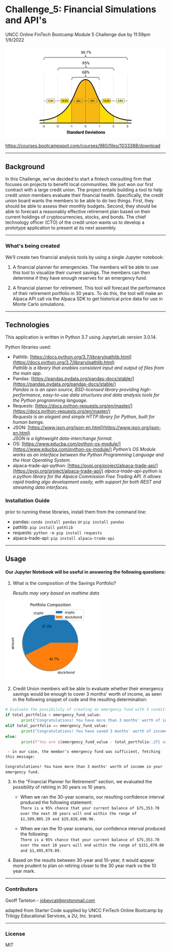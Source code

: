 # Challenge_5: Financial Simulations and API's

UNCC Online FinTech Bootcamp Module 5 Challenge due by 11:59pm 1/9/2022

![](Images/normal_distribution.png)

https://courses.bootcampspot.com/courses/980/files/1033388/download

---

## Background

In this Challenge, we’ve decided to start a fintech consulting firm that focuses on projects to benefit local communities. We just won our first contract with a large credit union. The project entails building a tool to help credit union members evaluate their financial health. Specifically, the credit union board wants the members to be able to do two things. First, they should be able to assess their monthly budgets. Second, they should be able to forecast a reasonably effective retirement plan based on their current holdings of cryptocurrencies, stocks, and bonds. The chief technology officer (CTO) of the credit union wants us to develop a prototype application to present at its next assembly.

---

### What's being created

We’ll create two financial analysis tools by using a single Jupyter notebook:

1. A financial planner for emergencies. The members will be able to use this tool to visualize their current savings. The members can then determine if they have enough reserves for an emergency fund.

2. A financial planner for retirement. This tool will forecast the performance of their retirement portfolio in 30 years. To do this, the tool will make an Alpaca API call via the Alpaca SDK to get historical price data for use in Monte Carlo simulations.

 ---

## Technologies

This application is written in Python 3.7 using JupyterLab version 3.0.14.

Python libraries used:
- Pathlib: [https://docs.python.org/3.7/library/pathlib.html](https://docs.python.org/3.7/library/pathlib.html)  
  *Pathlib is a library that enables consistent input and output of files from the main app.*
 - Pandas: [https://pandas.pydata.org/pandas-docs/stable/](https://pandas.pydata.org/pandas-docs/stable/)  
    *Pandas is is an open source, BSD-licensed library providing high-performance, easy-to-use data structures and data analysis tools for the Python programming language.*
 - Requests: [https://docs.python-requests.org/en/master/](https://docs.python-requests.org/en/master/)  
    *Requests is an elegant and simple HTTP library for Python, built for human beings.*
 - JSON: [https://www.json.org/json-en.html](https://www.json.org/json-en.html)  
     *JSON is a lightweight data-interchange format.*
 - OS: [https://www.educba.com/python-os-module/](https://www.educba.com/python-os-module/)
     *Python’s OS Module works as an interface between the Python Programming Language and the Host Operating System.*
 - alpaca-trade-api-python: [https://pypi.org/project/alpaca-trade-api/](https://pypi.org/project/alpaca-trade-api/)
     *alpaca-trade-api-python is a python library for the Alpaca Commission Free Trading API. It allows rapid trading algo development easily, with support for both REST and streaming data interfaces.*

### Installation Guide

prior to running these libraries, install them from the command line:  
  - pandas: `conda install pandas` or `pip install pandas`  
  - pathlib: `pip install pathlib`
  - requests: `python -m pip install requests`
  - alpaca-trade-api: `pip install alpaca-trade-api`
  
---

## Usage

#### Our Jupyter Notebook will be useful in answering the following questions:
 1. What is the composition of the Savings Portfolio?  
 
     *Results may vary based on realtime data*
 
 ![](Images/savings_pie_chart.png)
 
 2. Credit Union members will be able to evaluate whether their emergency savings would be enough to cover 3 months' worth of income, as seen in the following snippet of code and the resulting determination:
 ```python
 # Evaluate the possibility of creating an emergency fund with 3 conditions:
if total_portfolio > emergency_fund_value:
        print("Congratulations! You have more than 3 months' worth of income in your emergency fund.")
elif total_portfolio == emergency_fund_value:
        print("Congratulations! You have saved 3 months' worth of income in your emergency fund.")
else:
        print(f"You are ${emergency_fund_value - total_portfolio:.2f} away from reaching your emergency fund goal.")
```
     - in our case, the member's emergency fund was sufficient, fetching this message:  
 `Congratulations! You have more than 3 months' worth of income in your emergency fund.`
 
 3. In the "Financial Planner for Retirement" section, we evaluated the possibility of retiring in 30 years vs 10 years.
     - When we ran the 30-year scenario, our resulting confidence interval produced the following statement:  
     `There is a 95% chance that your current balance of $75,353.70 over the next 30 years will end within the range of $1,509,005.29 and $29,820,490.96.`
 
    - When we ran the 10-year scenario, our confidence interval produced the following:  
     `There is a 95% chance that your current balance of $75,353.70 over the next 10 years will end within the range of $151,070.06 and $1,495,079.89.`  
     
 4. Based on the results between 30-year and 10-year, it would appear more prudent to plan on retiring closer to the 30 year mark vs the 10 year mark.
 

---
### Contributors

Geoff Tarleton - jobeycat@protonmail.com

adapted from Starter Code supplied by UNCC FinTech Online Bootcamp by Trilogy Educational Services, a 2U, Inc. brand.

---

### License

MIT